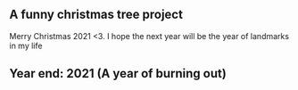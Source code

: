 ## A funny christmas tree project

Merry Christmas 2021 <3. I hope the next year will be the year of landmarks in my life

## Year end: 2021 (A year of burning out)
